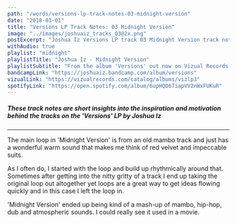 ```yaml
---
path: "/words/versions-lp-track-notes-03-midnight-version"
date: "2018-03-01"
title: "Versions LP Track Notes: 03 Midnight Version"
image: "../images/joshuaiz_tracks_03@2x.png"
postExcerpt: "Joshua Iz Versions LP track 03 Midnight Version track notes"
withAudio: true
playlist: "midnight"
playlistTitle: "Joshua Iz - Midnight Version"
playlistSubtitle: "From the album 'Versions' out now on Vizual Records."
bandcampLink: "https://joshuaiz.bandcamp.com/album/versions"
vizualLink: "https://vizualrecords.com/catalog/albums/vizlp3"
spotifyLink: "https://open.spotify.com/album/6upHQD67iapVV2nWxFUKuR"
---
```



##### **These track notes are short insights into the inspiration and motivation behind the tracks on the 'Versions' LP by Joshua Iz**

---

The main loop in 'Midnight Version' is from an old mambo track and just has a wonderful warm sound that makes me think of red velvet and impeccable suits.

As I often do, I started with the loop and build up rhythmically around that. Sometimes after getting into the nitty gritty of a track I end up taking the original loop out altogether yet loops are a great way to get ideas flowing quickly and in this case I left the loop in.

'Midnight Version' ended up being kind of a mash-up of mambo, hip-hop, dub and atmospheric sounds. I could really see it used in a movie.